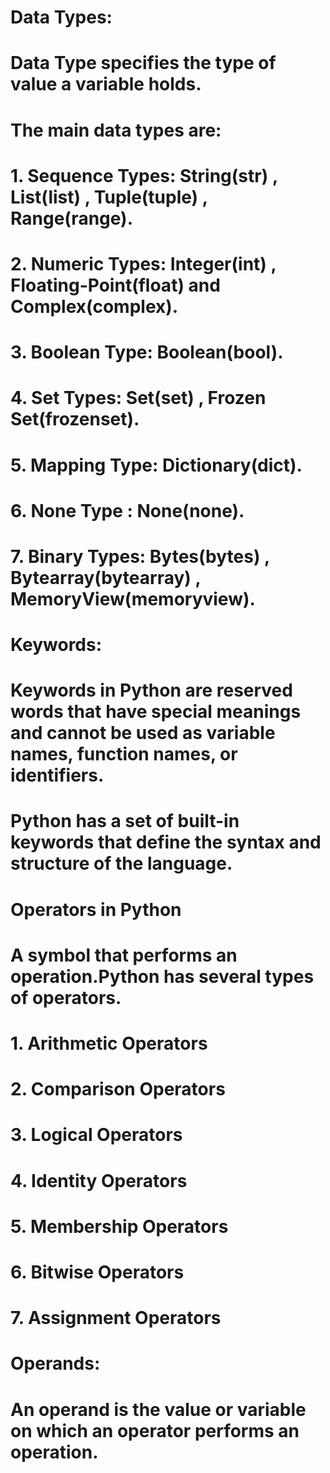 # Data Types:
# Data Type specifies the type of value a variable holds.
# The main data types are:

# 1. Sequence Types: String(str) , List(list) , Tuple(tuple) , Range(range).
# 2. Numeric Types: Integer(int) , Floating-Point(float) and Complex(complex).
# 3. Boolean Type: Boolean(bool).
# 4. Set Types: Set(set) , Frozen Set(frozenset).
# 5. Mapping Type: Dictionary(dict).
# 6. None Type : None(none).
# 7. Binary Types: Bytes(bytes) , Bytearray(bytearray) , MemoryView(memoryview).


# Keywords:
# Keywords in Python are reserved words that have special meanings and cannot be used as variable names, function names, or identifiers.
# Python has a set of built-in keywords that define the syntax and structure of the language.

# Operators in Python
# A symbol that performs an operation.Python has several types of operators.


# 1. Arithmetic Operators
# 2. Comparison Operators
# 3. Logical Operators
# 4. Identity Operators
# 5. Membership Operators
# 6. Bitwise Operators
# 7. Assignment Operators


# Operands:
# An operand is the value or variable on which an operator performs an operation.



